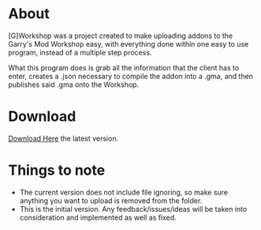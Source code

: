 # About
[G]Workshop was a project created to make uploading addons to the Garry's Mod Workshop easy, with everything done within
one easy to use program, instead of a multiple step process.

What this program does is grab all the information that the client has to enter, creates a .json necessary to compile the addon
into a .gma, and then publishes said .gma onto the Workshop.

# Download
[Download Here](https://github.com/Nookyava/G-Workshop/releases/tag/1.0, "Release") the latest version.

# Things to note
* The current version does not include file ignoring, so make sure anything you want to upload is removed from the folder.
* This is the initial version. Any feedback/issues/ideas will be taken into consideration and implemented as well as fixed.
